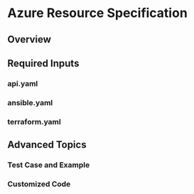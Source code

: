 # Azure Resource Specification

## Overview

## Required Inputs

### api.yaml

### ansible.yaml

### terraform.yaml

## Advanced Topics

### Test Case and Example

### Customized Code
